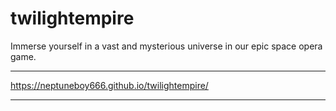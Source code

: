 # twilightempire
Immerse yourself in a vast and mysterious universe in our epic space  opera game.

----------------------

 https://neptuneboy666.github.io/twilightempire/

--------------------------
